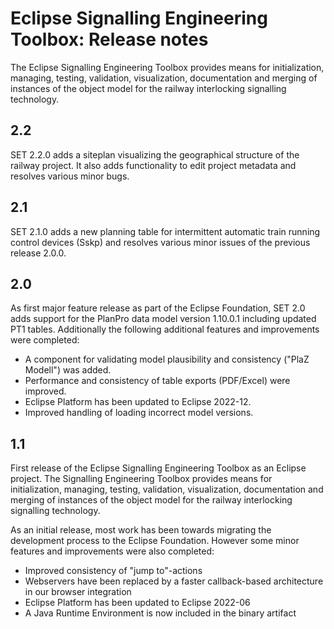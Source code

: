 # Eclipse Signalling Engineering Toolbox: Release notes 
The Eclipse Signalling Engineering Toolbox provides means for initialization, managing, testing, validation, visualization, documentation and merging of instances of the object model for the railway interlocking signalling technology.

## 2.2
SET 2.2.0 adds a siteplan visualizing the geographical structure of the railway project. It also adds functionality to edit project metadata and resolves various minor bugs.

## 2.1
SET 2.1.0 adds a new planning table for intermittent automatic train running control devices (Sskp) and resolves various minor issues of the previous release 2.0.0.

## 2.0
As first major feature release as part of the Eclipse Foundation, SET 2.0 adds support for the PlanPro data model version 1.10.0.1 including updated PT1 tables.
Additionally the following additional features and improvements were completed:

- A component for validating model plausibility and consistency ("PlaZ Modell") was added.
- Performance and consistency of table exports (PDF/Excel) were improved.
- Eclipse Platform has been updated to Eclipse 2022-12.
- Improved handling of loading incorrect model versions.

## 1.1
First release of the Eclipse Signalling Engineering Toolbox as an Eclipse project. The Signalling Engineering Toolbox provides means for initialization, managing, testing, validation, visualization, documentation and merging of instances of the object model for the railway interlocking signalling technology.

As an initial release, most work has been towards migrating the development process to the Eclipse Foundation. However some minor features and improvements were also completed:
- Improved consistency of "jump to"-actions
- Webservers have been replaced by a faster callback-based architecture in our browser integration
- Eclipse Platform has been updated to Eclipse 2022-06
- A Java Runtime Environment is now included in the binary artifact
